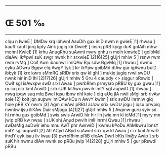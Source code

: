 ___
# Œ 501 ‰
---
cIqu n lwieE ] DMDw krq ibhwnI AauDih gux iniD nwm n gwieE ]1]
rhwau ] kaufI kaufI jorq kpty Aink jugiq kir DwieE ] ibsrq pRB
kyqy duK gnIAih mhw mohnI KwieE ]1] krhu AnugRhu suAwmI myry gnhu n
moih kmwieE ] goibMd dieAwl ik®pwl suK swgr nwnk hir srxwieE
]2]16]25] gUjrI mhlw 5 ] rsnw rwm rwm rvMq ] Coif Awn ibauhwr
imiQAw Bju sdw BgvMq ]1] rhwau ] nwmu eyku ADwru Bgqw eIq AwgY tyk
] kir ik®pw goibMd dIAw gur igAwnu buiD ibbyk ]1] krx kwrx sMmRQ
sRIDr srix qw kI ghI ] mukiq jugiq rvwl swDU nwnk hir iniD lhI
]2]17]26]
gUjrI mhlw 5 Gru 4 caupdy
<> siqgur pRswid ]
Cwif sgl isAwxpw swD srxI Awau ] pwrbRhm prmysro pRBU ky gux gwau
]1] ry icq crx kml ArwiD ] srb sUK kilAwx pwvih imtY sgl
aupwiD ]1] rhwau ] mwq ipqw suq mIq BweI iqsu ibnw nhI koie ] eIq
aUq jIA nwil sMgI srb rivAw soie ]2] koit jqn aupwv imiQAw kCu n
AwvY kwim ] srix swDU inrmlw giq hoie pRB kY nwim ]3] Agm dieAwl
pRBU aUcw srix swDU jogu ] iqsu prwpiq nwnkw ijsu iliKAw Duir sMjogu
]4]1]27] gUjrI mhlw 5 ] Awpnw guru syiv sd hI rmhu gux goibMd ]
swis swis ArwiD hir hir lih jwie mn kI icMd ]1] myry mn jwip pRB
kw nwau ] sUK shj Anµd pwvih imlI inrml Qwau ]1] rhwau ] swDsMig
auDwir iehu mnu AwT phr AwrwiD ] kwmu k®oDu AhMkwru ibnsY imtY sgl
aupwiD ]2] Atl ACyd AByd suAwmI srix qw kI Awau ] crx kml
ArwiD ihrdY eyk isau ilv lwau ]3] pwrbRhim pRiB dieAw DwrI bKis
lIn@y Awip ] srb suK hir nwmu dIAw nwnk so pRBu jwip ]4]2]28]
gUjrI mhlw 5 ] gur pRswdI pRBu
####
